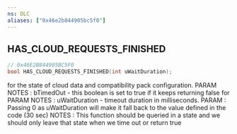 ```yaml
---
ns: DLC
aliases: ["0x46e2b844905bc5f0"]
---
```

## HAS_CLOUD_REQUESTS_FINISHED

```c
// 0x46E2B844905BC5F0
bool HAS_CLOUD_REQUESTS_FINISHED(int uWaitDuration);
```

for the state of cloud data and compatibility pack configuration. PARAM NOTES : bTimedOut - this boolean is set to true if it keeps returning false for <uWaitDuration> PARAM NOTES : uWaitDuration - timeout duration in milliseconds. PARAM : Passing 0 as uWaitDuration will make it fall back to the value defined in the code (30 sec) NOTES : This function should be queried in a state and we should only leave that state when we time out or return true

